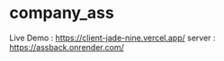 # company_ass

Live Demo : https://client-jade-nine.vercel.app/
server :  https://assback.onrender.com/
